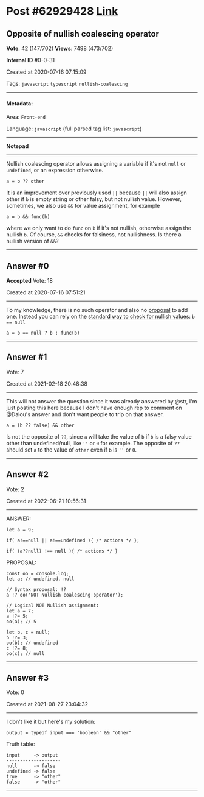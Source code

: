 
# Post \#62929428 [Link](https://stackoverflow.com/questions/62929428/)

## Opposite of nullish coalescing operator

**Vote**: 42 (147/702) **Views**: 7498 (473/702) 

**Internal ID** \#0-0-31

Created at 2020-07-16 07:15:09

Tags: `javascript` `typescript` `nullish-coalescing`

----------

#### Metadata:

Area: `Front-end`

Language: `javascript` (full parsed tag list: `javascript`)

----------

**Notepad**


----------

Nullish coalescing operator allows assigning a variable if it's not `null` or `undefined`, or an expression otherwise.
```
a = b ?? other
```

It is an improvement over previously used `||` because `||` will also assign other if `b` is empty string or other falsy, but not nullish value.
However, sometimes, we also use `&&` for value assignment, for example
```
a = b && func(b)
```

where we only want to do `func` on `b` if it's not nullish, otherwise assign the nullish `b`.
Of course, `&&` checks for falsiness, not nullishness. Is there a nullish version of `&&`?


----------
        
## Answer \#0

**Accepted** Vote: 18

Created at 2020-07-16 07:51:21

------------

To my knowledge, there is no such operator and also no [proposal](https://github.com/tc39/proposals) to add one. Instead you can rely on the [standard way to check for nullish values](https://tc39.es/ecma262/#sec-abstract-equality-comparison): `b == null`
```
a = b == null ? b : func(b)
```



------------
    
    
## Answer \#1

 Vote: 7

Created at 2021-02-18 20:48:38

------------

This will not answer the question since it was already answered by @str, I'm just posting this here because I don't have enough rep to comment on @Dalou's answer and don't want people to trip on that answer.
```
a = (b ?? false) && other
```

Is not the opposite of `??`, since `a` will take the value of `b` if `b` is a falsy value other than undefined/null, like `''` or `0` for example.
The opposite of `??` should set `a` to the value of `other` even if `b` is `''` or `0`.


------------
    
    
## Answer \#2

 Vote: 2

Created at 2022-06-21 10:56:31

------------

ANSWER:
```
let a = 9;

if( a!==null || a!==undefined ){ /* actions */ };

if( (a??null) !== null ){ /* actions */ }
```

PROPOSAL:
```
const oo = console.log;
let a; // undefined, null

// Syntax proposal: !?
a !? oo('NOT Nullish coalescing operator');

// Logical NOT Nullish assignment:
let a = 7;
a !?= 5;
oo(a); // 5

let b, c = null;
b !?= 3;
oo(b); // undefined
c !?= 8;
oo(c); // null
```



------------
    
    
## Answer \#3

 Vote: 0

Created at 2021-08-27 23:04:32

------------

I don't like it but here's my solution:
```
output = typeof input === 'boolean' && "other"
```

Truth table:
```
input     -> output
--------------------
null      -> false
undefined -> false
true      -> "other"
false     -> "other"
```



------------
    
    